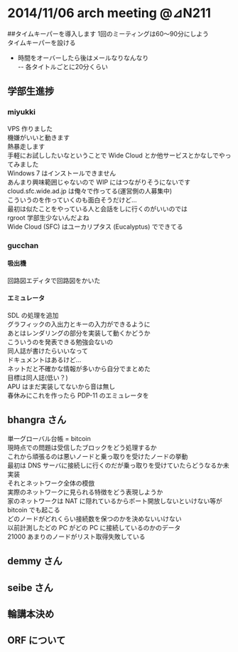 # 2014/11/06 arch meeting @⊿N211 
##タイムキーパーを導入します
1回のミーティングは60〜90分にしよう  
タイムキーパーを設ける  
- 時間をオーバーしたら後はメールなりなんなり  
-- 各タイトルごとに20分くらい  
## 学部生進捗
### miyukki
VPS 作りました  
機嫌がいいと動きます  
熱暴走します  
手軽にお試ししたいなということで Wide Cloud とか他サービスとかなしでやってみました  
Windows 7 はインストールできません  
あんまり興味範囲じゃないので WIP にはつながりそうにないです    
cloud.sfc.wide.ad.jp は俺々で作ってる(運営側の人募集中)  
こういうのを作っていくのも面白そうだけど…  
最初は似たことをやっている人と会話をしに行くのがいいのでは  
rgroot 学部生少ないんだよね  
Wide Cloud (SFC) はユーカリプタス (Eucalyptus) でできてる  
### gucchan
#### 吸出機
回路図エディタで回路図をかいた  
#### エミュレータ
SDL の処理を追加  
グラフィックの入出力とキーの入力ができるように  
あとはレンダリングの部分を実装して動くかどうか  
こういうのを発表できる勉強会ないの  
同人誌が書けたらいいなって  
ドキュメントはあるけど…  
ネットだと不確かな情報が多いから自分でまとめた  
目標は同人誌(低い？)  
APU はまだ実装してないから音は無し  
春休みにこれを作ったら PDP-11 のエミュレータを  
## bhangra さん
単一グローバル台帳 = bitcoin  
現時点での問題は受信したブロックをどう処理するか  
これから頑張るのは悪いノードと乗っ取りを受けたノードの挙動  
最初は DNS サーバに接続しに行くのだが乗っ取りを受けていたらどうなるか未実装  
それとネットワーク全体の模倣  
実際のネットワークに見られる特徴をどう表現しようか  
家のネットワークは NAT に隠れているからポート開放しないといけない等が bitcoin でも起こる  
どのノードがどれくらい接続数を保つのかを決めないいけない  
以前計測したどの PC がどの PC に接続しているのかのデータ  
21000 あまりのノードがリスト取得失敗している
## demmy さん
## seibe さん
## 輪講本決め
## ORF について
